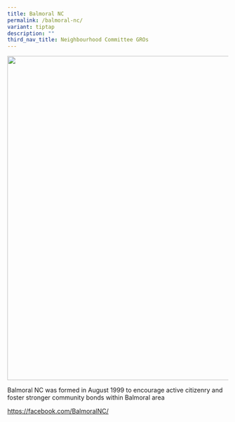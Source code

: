 ```yaml
---
title: Balmoral NC
permalink: /balmoral-nc/
variant: tiptap
description: ""
third_nav_title: Neighbourhood Committee GROs
---
```

<div class="isomer-image-wrapper">
<img style="width: 740px; color: rgb(0, 0, 0); font-family: system-ui, -apple-system, &quot;system-ui&quot;, &quot;Segoe UI&quot;, Roboto, Oxygen, Ubuntu, Cantarell, &quot;Open Sans&quot;, &quot;Helvetica Neue&quot;, sans-serif; font-size: medium; font-style: normal; font-variant-ligatures: normal; font-variant-caps: normal; font-weight: 400; letter-spacing: normal; orphans: 2; text-align: start; text-indent: 0px; text-transform: none; widows: 2; word-spacing: 0px; -webkit-text-stroke-width: 0px; white-space: normal; text-decoration-thickness: initial; text-decoration-style: initial; text-decoration-color: initial;" height="auto" width="100%" src="https://moca.sgp1.cdn.digitaloceanspaces.com/Our%20Communities/64f70c5398baf348e803d6a2_25%2520%2526%252026%2520July%25202022(14).webp">
</div>
<p>Balmoral NC was formed in August 1999 to encourage active citizenry and
foster stronger community bonds within Balmoral area</p>
<p><a href="https://facebook.com/BalmoralNC/" rel="noopener noreferrer nofollow" target="_blank">https://facebook.com/BalmoralNC/</a>
</p>
